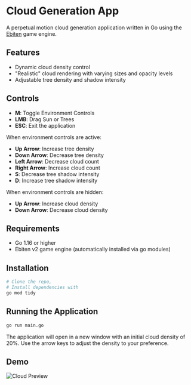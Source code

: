 # Cloud Generation App

A perpetual motion cloud generation application written in Go using the [Ebiten](https://github.com/hajimehoshi/ebiten) game engine.

## Features

- Dynamic cloud density control
- "Realistic" cloud rendering with varying sizes and opacity levels
- Adjustable tree density and shadow intensity

## Controls

- **M**: Toggle Environment Controls
- **LMB**: Drag Sun or Trees
- **ESC**: Exit the application

When environment controls are active:
- **Up Arrow**: Increase tree density
- **Down Arrow**: Decrease tree density
- **Left Arrow**: Decrease cloud count
- **Right Arrow**: Increase cloud count
- **S**: Decrease tree shadow intensity
- **D**: Increase tree shadow intensity

When environment controls are hidden:
- **Up Arrow**: Increase cloud density
- **Down Arrow**: Decrease cloud density

## Requirements

- Go 1.16 or higher
- Ebiten v2 game engine (automatically installed via go modules)

## Installation

```bash
# Clone the repo,
# Install dependencies with
go mod tidy
```

## Running the Application

```bash
go run main.go
```

The application will open in a new window with an initial cloud density of 20%. Use the arrow keys to adjust the density to your preference.

## Demo
![Cloud Preview](./preview2.gif)
